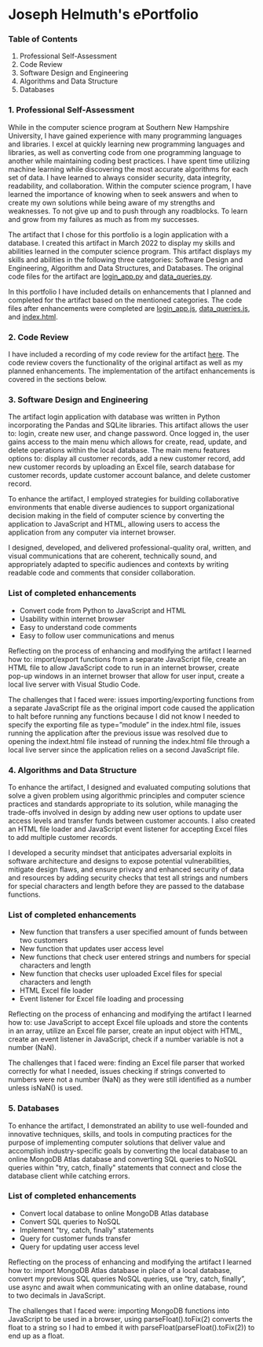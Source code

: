 # **Joseph Helmuth's ePortfolio**

### **Table of Contents**
1. Professional Self-Assessment
2. Code Review
3. Software Design and Engineering
4. Algorithms and Data Structure
5. Databases


### **1. Professional Self-Assessment**

While in the computer science program at Southern New Hampshire University, I have gained experience with many programming languages and libraries. I excel at quickly learning new programming languages and libraries, as well as converting code from one programming language to another while maintaining coding best practices. I have spent time utilizing machine learning while discovering the most accurate algorithms for each set of data. I have learned to always consider security, data integrity, readability, and collaboration. Within the computer science program, I have learned the importance of knowing when to seek answers and when to create my own solutions while being aware of my strengths and weaknesses. To not give up and to push through any roadblocks. To learn and grow from my failures as much as from my successes.

The artifact that I chose for this portfolio is a login application with a database. I created this artifact in March 2022 to display my skills and abilities learned in the computer science program. This artifact displays my skills and abilities in the following three categories: Software Design and Engineering, Algorithm and Data Structures, and Databases. The original code files for the artifact are [login_app.py](Original/login_app.py) and [data_queries.py](Original/data_queries.py).

In this portfolio I have included details on enhancements that I planned and completed for the artifact based on the mentioned categories. The code files after enhancements were completed are [login_app.js](Enhanced/login_app.js), [data_queries.js](Enhanced/data_queries.js), and [index.html](Enhanced/index.html).

### **2. Code Review**

I have included a recording of my code review for the artifact [here](https://youtu.be/Fi0Leo_5mdI). The code review covers the functionality of the original artifact as well as my planned enhancements. The implementation of the artifact enhancements is covered in the sections below.


### **3. Software Design and Engineering**

The artifact login application with database was written in Python incorporating the Pandas and SQLite libraries. This artifact allows the user to: login, create new user, and change password. Once logged in, the user gains access to the main menu which allows for create, read, update, and delete operations within the local database. The main menu features options to: display all customer records, add a new customer record, add new customer records by uploading an Excel file, search database for customer records, update customer account balance, and delete customer record.

To enhance the artifact, I employed strategies for building collaborative environments that enable diverse audiences to support organizational decision making in the field of computer science by converting the application to JavaScript and HTML, allowing users to access the application from any computer via internet browser.

I designed, developed, and delivered professional-quality oral, written, and visual communications that are coherent, technically sound, and appropriately adapted to specific audiences and contexts by writing readable code and comments that consider collaboration.

### **List of completed enhancements**
- Convert code from Python to JavaScript and HTML
- Usability within internet browser
- Easy to understand code comments
- Easy to follow user communications and menus


Reflecting on the process of enhancing and modifying the artifact I learned how to: import/export functions from a separate JavaScript file, create an HTML file to allow JavaScript code to run in an internet browser, create pop-up windows in an internet browser that allow for user input, create a local live server with Visual Studio Code.

The challenges that I faced were: issues importing/exporting functions from a separate JavaScript file as the original import code caused the application to halt before running any functions because I did not know I needed to specify the exporting file as type=”module” in the index.html file, issues running the application after the previous issue was resolved due to opening the indext.html file instead of running the index.html file through a local live server since the application relies on a second JavaScript file.


### **4. Algorithms and Data Structure**

To enhance the artifact, I designed and evaluated computing solutions that solve a given problem using algorithmic principles and computer science practices and standards appropriate to its solution, while managing the trade-offs involved in design by adding new user options to update user access levels and transfer funds between customer accounts. I also created an HTML file loader and JavaScript event listener for accepting Excel files to add multiple customer records.

I developed a security mindset that anticipates adversarial exploits in software architecture and designs to expose potential vulnerabilities, mitigate design flaws, and ensure privacy and enhanced security of data and resources by adding security checks that test all strings and numbers for special characters and length before they are passed to the database functions.

### **List of completed enhancements**
- New function that transfers a user specified amount of funds between two customers
- New function that updates user access level
- New functions that check user entered strings and numbers for special characters and length
- New function that checks user uploaded Excel files for special characters and length
- HTML Excel file loader
- Event listener for Excel file loading and processing


Reflecting on the process of enhancing and modifying the artifact I learned how to: use JavaScript to accept Excel file uploads and store the contents in an array, utilize an Excel file parser, create an input object with HTML, create an event listener in JavaScript, check if a number variable is not a number (NaN).

The challenges that I faced were: finding an Excel file parser that worked correctly for what I needed, issues checking if strings converted to numbers were not a number (NaN) as they were still identified as a number unless isNaN() is used.


### **5. Databases**

To enhance the artifact, I demonstrated an ability to use well-founded and innovative techniques, skills, and tools in computing practices for the purpose of implementing computer solutions that deliver value and accomplish industry-specific goals by converting the local database to an online MongoDB Atlas database and converting SQL queries to NoSQL queries within "try, catch, finally" statements that connect and close the database client while catching errors.

### **List of completed enhancements**
- Convert local database to online MongoDB Atlas database
- Convert SQL queries to NoSQL
- Implement "try, catch, finally" statements
- Query for customer funds transfer
- Query for updating user access level


Reflecting on the process of enhancing and modifying the artifact I learned how to: import MongoDB Atlas database in place of a local database, convert my previous SQL queries NoSQL queries, use “try, catch, finally”, use async and await when communicating with an online database, round to two decimals in JavaScript.

The challenges that I faced were: importing MongoDB functions into JavaScript to be used in a browser, using parseFloat().toFix(2) converts the float to a string so I had to embed it with parseFloat(parseFloat().toFix(2)) to end up as a float. 

